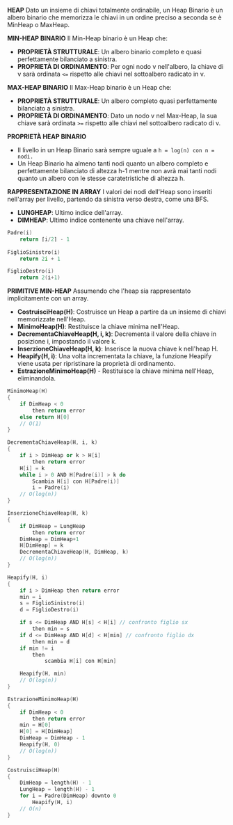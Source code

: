 **HEAP**
Dato un insieme di chiavi totalmente ordinabile, un Heap Binario è un albero binario che memorizza le chiavi in un ordine preciso a seconda se è MinHeap o MaxHeap.

**MIN-HEAP BINARIO**
Il Min-Heap binario è un Heap che:
- **PROPRIETÀ STRUTTURALE**: Un albero binario completo e quasi perfettamente bilanciato a sinistra.
- **PROPRIETÀ DI ORDINAMENTO**: Per ogni nodo v nell'albero, la chiave di v sarà ordinata `<=` rispetto alle chiavi nel sottoalbero radicato in v.

**MAX-HEAP BINARIO**
Il Max-Heap binario è un Heap che:
- **PROPRIETÀ STRUTTURALE**: Un albero completo quasi perfettamente bilanciato a sinistra.
- **PROPRIETÀ DI ORDINAMENTO**: Dato un nodo v nel Max-Heap, la sua chiave sarà ordinata `>=` rispetto alle chiavi nel sottoalbero radicato di v.

**PROPRIETÀ HEAP BINARIO**
- Il livello in un Heap Binario sarà sempre uguale a `h = log(n) con n = nodi.`
- Un Heap Binario ha almeno tanti nodi quanto un albero completo e perfettamente bilanciato di altezza h-1 mentre non avrà mai tanti nodi quanto un albero con le stesse caratetristiche di altezza h.

**RAPPRESENTAZIONE IN ARRAY**
I valori dei nodi dell'Heap sono inseriti nell'array per livello, partendo da sinistra verso destra, come una BFS.
- **LUNGHEAP**: Ultimo indice dell'array.
- **DIMHEAP**: Ultimo indice contenente una chiave nell'array.

``` C++
Padre(i)
	return ⌈i/2⌉ - 1
	
FiglioSinistro(i)
	return 2i + 1

FiglioDestro(i)
	return 2(i+1)
```

**PRIMITIVE MIN-HEAP**
Assumendo che l'heap sia rappresentato implicitamente con un array.
- **CostruisciHeap(H)**: Costruisce un Heap a partire da un insieme di chiavi memorizzate nell'Heap.
- **MinimoHeap(H)**: Restituisce la chiave minima nell'Heap.
- **DecrementaChiaveHeap(H, i, k)**: Decrementa il valore della chiave in posizione i, impostando il valore k.
- **InserzioneChiaveHeap(H, k)**: Inserisce la nuova chiave k nell'heap H.
- **Heapify(H, i)**: Una volta incrementata la chiave, la funzione Heapify viene usata per ripristinare la proprietà di ordinamento.
- **EstrazioneMinimoHeap(H)** - Restituisce la chiave minima nell'Heap, eliminandola.

``` C++
MinimoHeap(H)
{
	if DimHeap < 0
		then return error
	else return H[0]
	// O(1)
}

DecrementaChiaveHeap(H, i, k)
{
	if i > DimHeap or k > H[i]
		then return error
	H[i] = k
	while i > 0 AND H[Padre(i)] > k do
		Scambia H[i] con H[Padre(i)]
		i = Padre(i)
	// O(log(n))
}

InserzioneChiaveHeap(H, k)
{
	if DimHeap = LungHeap
		then return error
	DimHeap = DimHeap+1
	H[DimHeap] = k
	DecrementaChiaveHeap(H, DimHeap, k)
	// O(log(n))
}

Heapify(H, i)
{
	if i > DimHeap then return error
	min = i
	s = FiglioSinistro(i)
	d = FiglioDestro(i)

	if s <= DimHeap AND H[s] < H[i] // confronto figlio sx
		then min = s
	if d <= DimHeap AND H[d] < H[min] // confronto figlio dx
		then min = d
	if min != i
		then
			scambia H[i] con H[min]

	Heapify(H, min)
	// O(log(n))
}

EstrazioneMinimoHeap(H)
{
	if DimHeap < 0
		then return error
	min = H[0]
	H[0] = H[DimHeap]
	DimHeap = DimHeap - 1
	Heapify(H, 0)
	// O(log(n))
}

CostruisciHeap(H)
{
	DimHeap = length(H) - 1
	LungHeap = length(H) - 1
	for i = Padre(DimHeap) downto 0
		Heapify(H, i)
	// O(n)
}
```
